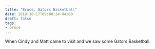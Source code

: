 ```yaml
---
title: "Bruce: Gators Basketball"
date: 2018-10-17T09:08:34-04:00
draft: false
tags:
- bruce
---
```


When Cindy and Matt came to visit and we saw some Gators Basketball.
